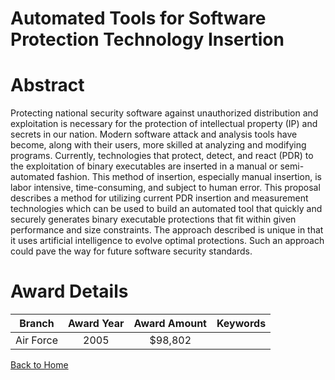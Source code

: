 
Automated Tools for Software Protection Technology Insertion
============================================================

# Abstract


Protecting national security software against unauthorized distribution and exploitation is necessary for the protection of intellectual property (IP) and secrets in our nation.  Modern software attack and analysis tools have become, along with their users, more skilled at analyzing and modifying programs.  Currently, technologies that protect, detect, and react (PDR) to the exploitation of binary executables are inserted in a manual or semi-automated fashion.  This method of insertion, especially manual insertion, is labor intensive, time-consuming, and subject to human error.  This proposal describes a method for utilizing current PDR insertion and measurement technologies which can be used to build an automated tool that quickly and securely generates binary executable protections that fit within given performance and size constraints.  The approach described is unique in that it uses artificial intelligence to evolve optimal protections.  Such an approach could pave the way for future software security standards.  

# Award Details

|Branch|Award Year|Award Amount|Keywords|
| :---: | :---: | :---: | :---: |
|Air Force|2005|$98,802||
  
  


[Back to Home](https://github.com/chrischow/dod_sbir_awards#2279)